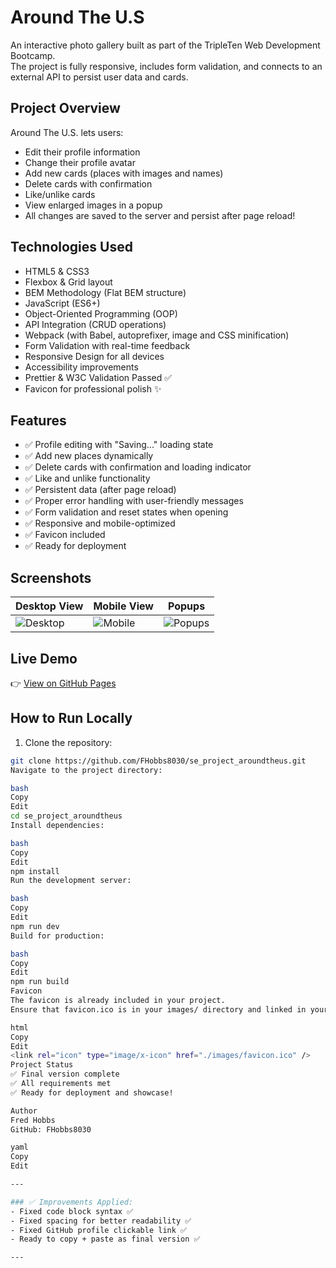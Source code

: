 # Around The U.S

An interactive photo gallery built as part of the TripleTen Web Development Bootcamp.  
The project is fully responsive, includes form validation, and connects to an external API to persist user data and cards.

## Project Overview

Around The U.S. lets users:

- Edit their profile information
- Change their profile avatar
- Add new cards (places with images and names)
- Delete cards with confirmation
- Like/unlike cards
- View enlarged images in a popup
- All changes are saved to the server and persist after page reload!

## Technologies Used

- HTML5 & CSS3
- Flexbox & Grid layout
- BEM Methodology (Flat BEM structure)
- JavaScript (ES6+)
- Object-Oriented Programming (OOP)
- API Integration (CRUD operations)
- Webpack (with Babel, autoprefixer, image and CSS minification)
- Form Validation with real-time feedback
- Responsive Design for all devices
- Accessibility improvements
- Prettier & W3C Validation Passed ✅
- Favicon for professional polish ✨

## Features

- ✅ Profile editing with "Saving..." loading state
- ✅ Add new places dynamically
- ✅ Delete cards with confirmation and loading indicator
- ✅ Like and unlike functionality
- ✅ Persistent data (after page reload)
- ✅ Proper error handling with user-friendly messages
- ✅ Form validation and reset states when opening
- ✅ Responsive and mobile-optimized
- ✅ Favicon included
- ✅ Ready for deployment

## Screenshots

| Desktop View | Mobile View | Popups |
| ------------ | ----------- | ------ |
| ![Desktop](./screenshots/desktop.png) | ![Mobile](./screenshots/mobile.png) | ![Popups](./screenshots/popup.png) |

## Live Demo

👉 [View on GitHub Pages](https://fhobbs8030.github.io/se_project_aroundtheus/)

## How to Run Locally

1. Clone the repository:

````bash
git clone https://github.com/FHobbs8030/se_project_aroundtheus.git
Navigate to the project directory:

bash
Copy
Edit
cd se_project_aroundtheus
Install dependencies:

bash
Copy
Edit
npm install
Run the development server:

bash
Copy
Edit
npm run dev
Build for production:

bash
Copy
Edit
npm run build
Favicon
The favicon is already included in your project.
Ensure that favicon.ico is in your images/ directory and linked in your HTML:

html
Copy
Edit
<link rel="icon" type="image/x-icon" href="./images/favicon.ico" />
Project Status
✅ Final version complete
✅ All requirements met
✅ Ready for deployment and showcase!

Author
Fred Hobbs
GitHub: FHobbs8030

yaml
Copy
Edit

---

### ✅ Improvements Applied:
- Fixed code block syntax ✅
- Fixed spacing for better readability ✅
- Fixed GitHub profile clickable link ✅
- Ready to copy + paste as final version ✅

---
